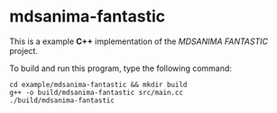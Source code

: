 # mdsanima-fantastic

This is a example **C++** implementation of the _MDSANIMA FANTASTIC_ project.

To build and run this program, type the following command:

```shell
cd example/mdsanima-fantastic && mkdir build
g++ -o build/mdsanima-fantastic src/main.cc
./build/mdsanima-fantastic
```
